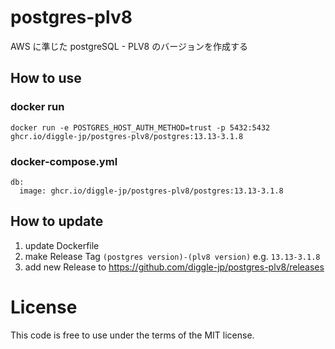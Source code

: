 # postgres-plv8

AWS に準じた postgreSQL - PLV8 のバージョンを作成する

## How to use

### docker run

```
docker run -e POSTGRES_HOST_AUTH_METHOD=trust -p 5432:5432 ghcr.io/diggle-jp/postgres-plv8/postgres:13.13-3.1.8
```

### docker-compose.yml

```
db:
  image: ghcr.io/diggle-jp/postgres-plv8/postgres:13.13-3.1.8
```

## How to update

1. update Dockerfile
2. make Release Tag `(postgres version)-(plv8 version)` e.g. `13.13-3.1.8`
3. add new Release to https://github.com/diggle-jp/postgres-plv8/releases

# License

This code is free to use under the terms of the MIT license.
